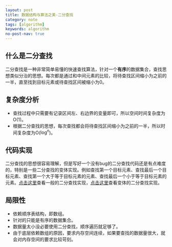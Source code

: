 ```yaml
---
layout: post
title: 数据结构与算法之美-二分查找
category: note
tags: [algorithm]
keywords: algorithm
no-post-nav: true
---
```


<script type="text/javascript" src="http://cdn.mathjax.org/mathjax/latest/MathJax.js?config=default"></script>

## 什么是二分查找
二分查找是一种非常简单易懂的快速查找算法，针对一个**有序**的数据集合，查找思想类似分治的思想。每次都是通过和中间元素的比较，将待查找区间缩小为之前的一半，直至找到目标元素或待查找区间被缩小为0。

## 复杂度分析
- 查找过程中只需要有记录区间左、右边界的变量即可，所以空间时间复杂度为O(1)。
- 根据二分查找的思想，每次查找都会将待查找区间缩小为之前的一半，所以时间复杂度为O($\log^n$)。

## 代码实现
二分查找的思想很容易理解，但是写好一个没有bug的二分查找代码还是有点难度的，特别是一些二分查找的变体实现。例如查找第一个目标元素、查找最后一个目标元素、查找第一个大于等于目标元素的元素、查找最后一个小于等于目标元素的元素。[点击这里](https://github.com/wyc18556/algorithms/blob/master/src/other/BinSearch.java)查看一般的二分查找实现，[点击这里](https://github.com/wyc18556/algorithms/blob/master/src/other/BinSearchPlus.java)查看变体的二分查找实现。

## 局限性
- 依赖顺序表结构，即数组。
- 针对的只能是有序的数据集合。
- 数据量太小没必要使用二分查找，顺序遍历就足够了。
- 由于底层依赖数组的原因，要求内存空间连续，如果要查找的数据量很大，就会对内存空间的要求比较苛刻。